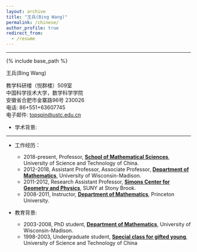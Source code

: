 ```yaml
---
layout: archive
title: "王兵(Bing Wang)"
permalink: /chinese/
author_profile: true
redirect_from:
  - /resume
---
```





---

{% include base_path %}

王兵(Bing Wang)

教学科研楼（悦群楼）509室  
中国科学技术大学，数学科学学院  
安徽省合肥市金寨路96号 230026  
电话: 86+551+63607745                   
电子邮件: topspin@ustc.edu.cn


- 学术背景:
---
- 工作经历：
   - 2018-present, Professor, **[School of Mathematical Sciences](https://math.ustc.edu.cn/new/main.psp)**, University of Science and Technology of China.
   - 2012-2018, Assistant Professor, Associate Professor, **[Department of Mathematics](https://math.ustc.edu.cn/new/main.psp)**, University of Wisconsin-Madison. 
   - 2011-2012, Research Assistant Professor, **[Simons Center for Geometry and Physics](https://scgp.stonybrook.edu/)**, SUNY at Stony Brook.
   - 2008-2011, Instructor, **[Department of Mathematics](https://www.math.princeton.edu/)**, Princeton University.
    
- 教育背景:
   - 2003-2008, PhD student, **[Department of Mathematics](https://math.ustc.edu.cn/new/main.psp)**, University of Wisconsin-Madison.  
   - 1998-2003, Undergraduate student, **[Special class for gifted young](https://scgy.ustc.edu.cn/)**, University of Science and Technology of China





